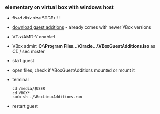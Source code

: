 ### elementary on virtual box with windows host  


* fixed disk size 50GB+ !!
* [download guest additions](https://www.virtualbox.org/wiki/Downloads) - already comes with newer VBox versions
* VT-x/AMD-V enabled
* VBox admin: **C:\Program Files...\Oracle\...\VBoxGuestAdditions.iso** as CD / sec master
* start guest
* open files, check if VBoxGuestAdditions mounted or mount it
* terminal  

      cd /media/$USER
      cd VBOX*
      sudo sh ./VBoxLinuxAdditions.run



* restart guest
